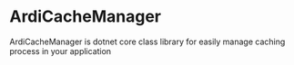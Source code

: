 # ArdiCacheManager 
ArdiCacheManager is dotnet core class library for easily manage caching process in your application
